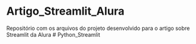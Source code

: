 # Artigo_Streamlit_Alura
Repositório com os arquivos do projeto desenvolvido para o artigo sobre Streamlit da Alura
#   P y t h o n _ S t r e a m l i t  
 